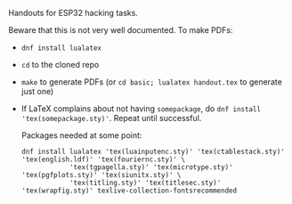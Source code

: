 Handouts for ESP32 hacking tasks.

Beware that this is not very well documented.
To make PDFs:

* `dnf install lualatex`
* `cd` to the cloned repo
* `make` to generate PDFs
  (or `cd basic; lualatex handout.tex` to generate just one)
* If LaTeX complains about not having `somepackage`,
  do `dnf install 'tex(somepackage.sty)'`.
  Repeat until successful.
  
  Packages needed at some point:
  
      dnf install lualatex 'tex(luainputenc.sty)' 'tex(ctablestack.sty)' 'tex(english.ldf)' 'tex(fouriernc.sty)' \
                  'tex(tgpagella.sty)' 'tex(microtype.sty)' 'tex(pgfplots.sty)' 'tex(siunitx.sty)' \
                  'tex(titling.sty)' 'tex(titlesec.sty)' 'tex(wrapfig.sty)' texlive-collection-fontsrecommended
